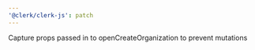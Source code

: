 ```yaml
---
'@clerk/clerk-js': patch
---
```


Capture props passed in to openCreateOrganization to prevent mutations
